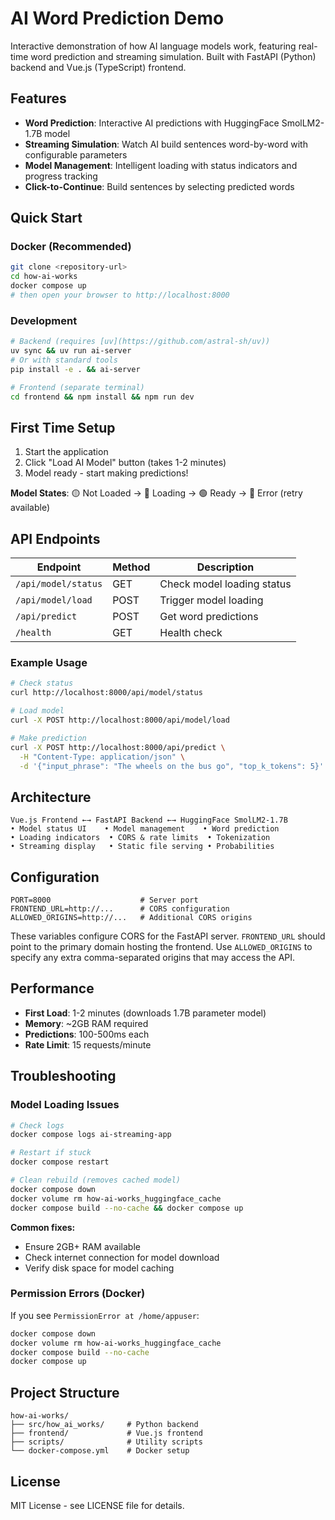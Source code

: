 # AI Word Prediction Demo

Interactive demonstration of how AI language models work, featuring real-time word prediction and streaming simulation. Built with FastAPI (Python) backend and Vue.js (TypeScript) frontend.

## Features

- **Word Prediction**: Interactive AI predictions with HuggingFace SmolLM2-1.7B model
- **Streaming Simulation**: Watch AI build sentences word-by-word with configurable parameters
- **Model Management**: Intelligent loading with status indicators and progress tracking
- **Click-to-Continue**: Build sentences by selecting predicted words

## Quick Start

### Docker (Recommended)

```bash
git clone <repository-url>
cd how-ai-works
docker compose up
# then open your browser to http://localhost:8000
```

### Development

```bash
# Backend (requires [uv](https://github.com/astral-sh/uv))
uv sync && uv run ai-server
# Or with standard tools
pip install -e . && ai-server

# Frontend (separate terminal)
cd frontend && npm install && npm run dev
```

## First Time Setup

1. Start the application
2. Click "Load AI Model" button (takes 1-2 minutes)
3. Model ready - start making predictions!

**Model States**: 🟡 Not Loaded → 🔵 Loading → 🟢 Ready → 🔴 Error (retry available)

## API Endpoints

| Endpoint | Method | Description |
|----------|---------|-------------|
| `/api/model/status` | GET | Check model loading status |
| `/api/model/load` | POST | Trigger model loading |
| `/api/predict` | POST | Get word predictions |
| `/health` | GET | Health check |

### Example Usage

```bash
# Check status
curl http://localhost:8000/api/model/status

# Load model
curl -X POST http://localhost:8000/api/model/load

# Make prediction
curl -X POST http://localhost:8000/api/predict \
  -H "Content-Type: application/json" \
  -d '{"input_phrase": "The wheels on the bus go", "top_k_tokens": 5}'
```

## Architecture

```
Vue.js Frontend ←→ FastAPI Backend ←→ HuggingFace SmolLM2-1.7B
• Model status UI    • Model management    • Word prediction
• Loading indicators  • CORS & rate limits  • Tokenization
• Streaming display   • Static file serving • Probabilities
```

## Configuration

```env
PORT=8000                    # Server port
FRONTEND_URL=http://...      # CORS configuration
ALLOWED_ORIGINS=http://...   # Additional CORS origins
```
These variables configure CORS for the FastAPI server. `FRONTEND_URL` should
point to the primary domain hosting the frontend. Use `ALLOWED_ORIGINS` to
specify any extra comma-separated origins that may access the API.

## Performance

- **First Load**: 1-2 minutes (downloads 1.7B parameter model)
- **Memory**: ~2GB RAM required
- **Predictions**: 100-500ms each
- **Rate Limit**: 15 requests/minute

## Troubleshooting

### Model Loading Issues
```bash
# Check logs
docker compose logs ai-streaming-app

# Restart if stuck
docker compose restart

# Clean rebuild (removes cached model)
docker compose down
docker volume rm how-ai-works_huggingface_cache
docker compose build --no-cache && docker compose up
```

**Common fixes:**
- Ensure 2GB+ RAM available
- Check internet connection for model download
- Verify disk space for model caching

### Permission Errors (Docker)
If you see `PermissionError at /home/appuser`:
```bash
docker compose down
docker volume rm how-ai-works_huggingface_cache
docker compose build --no-cache
docker compose up
```


## Project Structure

```
how-ai-works/
├── src/how_ai_works/     # Python backend
├── frontend/             # Vue.js frontend
├── scripts/              # Utility scripts
└── docker-compose.yml    # Docker setup
```

## License

MIT License - see LICENSE file for details.